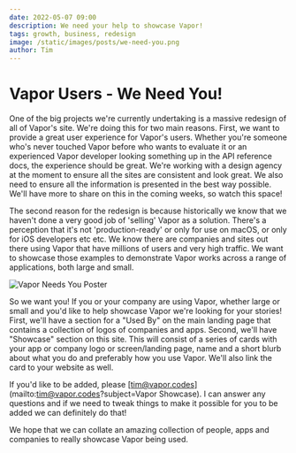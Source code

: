 ```yaml
---
date: 2022-05-07 09:00
description: We need your help to showcase Vapor!
tags: growth, business, redesign
image: /static/images/posts/we-need-you.png
author: Tim
---
```

# Vapor Users - We Need You!

One of the big projects we're currently undertaking is a massive redesign of all of Vapor's site. We're doing this for two main reasons. First, we want to provide a great user experience for Vapor's users. Whether you're someone who's never touched Vapor before who wants to evaluate it or an experienced Vapor developer looking something up in the API reference docs, the experience should be great. We're working with a design agency at the moment to ensure all the sites are consistent and look great. We also need to ensure all the information is presented in the best way possible. We'll have more to share on this in the coming weeks, so watch this space!

The second reason for the redesign is because historically we know that we haven't done a very good job of 'selling' Vapor as a solution. There's a perception that it's not 'production-ready' or only for use on macOS, or only for iOS developers etc etc. We know there are companies and sites out there using Vapor that have millions of users and very high traffic. We want to showcase those examples to demonstrate Vapor works across a range of applications, both large and small.

![Vapor Needs You Poster](/static/images/posts/we-need-you.jpg)

So we want you! If you or your company are using Vapor, whether large or small and you'd like to help showcase Vapor we're looking for your stories! First, we'll have a section for a "Used By" on the main landing page that contains a collection of logos of companies and apps. Second, we'll have "Showcase" section on this site. This will consist of a series of cards with your app or company logo or screen/landing page, name and a short blurb about what you do and preferably how you use Vapor. We'll also link the card to your website as well.

If you'd like to be added, please [tim@vapor.codes](mailto:tim@vapor.codes?subject=Vapor Showcase). I can answer any questions and if we need to tweak things to make it possible for you to be added we can definitely do that!

We hope that we can collate an amazing collection of people, apps and companies to really showcase Vapor being used.